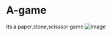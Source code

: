 # A-game
Its a paper,stone,scisssor game
![Image](https://github.com/user-attachments/assets/f15a77b4-5167-4e8f-b530-c7692902dd80)
